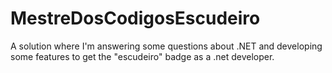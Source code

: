 # MestreDosCodigosEscudeiro
A solution where I'm answering some questions about .NET and developing some features to get the "escudeiro" badge as a .net developer.
